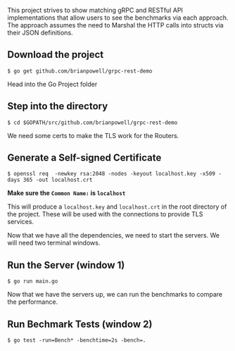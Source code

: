 This project strives to show matching gRPC and RESTful API implementations that allow users to see the benchmarks via each approach. The approach assumes the need to Marshal the HTTP calls into structs via their JSON definitions.

## Download the project
`$ go get github.com/brianpowell/grpc-rest-demo`

Head into the Go Project folder
## Step into the directory
`$ cd $GOPATH/src/github.com/brianpowell/grpc-rest-demo`

We need some certs to make the TLS work for the Routers.
## Generate a Self-signed Certificate
`$ openssl req  -newkey rsa:2048 -nodes -keyout localhost.key -x509 -days 365 -out localhost.crt`

**Make sure the `Common Name:` is `localhost`**

This will produce a `localhost.key` and `localhost.crt` in the root directory of the project. These will be used with the connections to provide TLS services.

Now that we have all the dependencies, we need to start the servers. We will need two terminal windows.
## Run the Server (window 1)
`$ go run main.go`

Now that we have the servers up, we can run the benchmarks to compare the performance.
## Run Bechmark Tests (window 2)
`$ go test -run=Bench* -benchtime=2s -bench=.`
